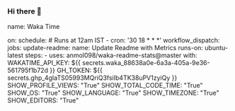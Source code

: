 ### Hi there 👋

<!--START_SECTION:waka-->
name: Waka Time

on:
  schedule:
    # Runs at 12am IST
    - cron: '30 18 * * *'
  workflow_dispatch:
jobs:
  update-readme:
    name: Update Readme with Metrics
    runs-on: ubuntu-latest
    steps:
      - uses: anmol098/waka-readme-stats@master
        with:
          WAKATIME_API_KEY: ${{ secrets.waka_88638a0e-6a3a-405a-9e36-561795f1b72d }}
          GH_TOKEN: ${{ secrets.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 }}
          SHOW_PROFILE_VIEWS: "True"
          SHOW_TOTAL_CODE_TIME: "True"
          SHOW_OS: "True"
          SHOW_LANGUAGE: "True"
          SHOW_TIMEZONE: "True"
          SHOW_EDITORS: "True"
<!--END_SECTION:waka-->
